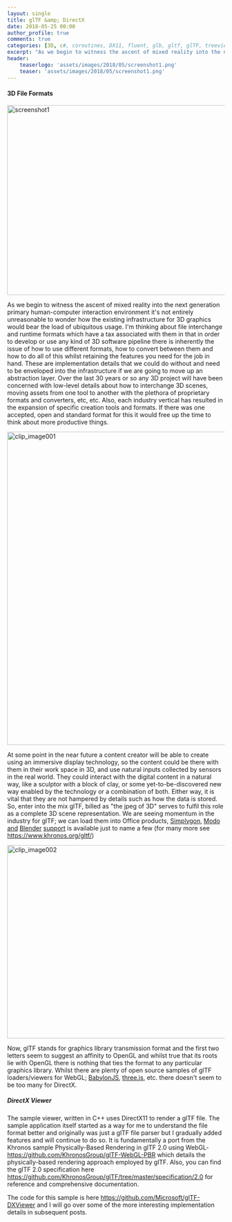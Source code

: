 ```yaml
---
layout: single
title: glTF &amp; DirectX
date: 2018-05-25 00:00
author_profile: true
comments: true
categories: [3D, c#, coroutines, DX11, fluent, glb, gltf, glTF, treeview, uwp, UWP]
excerpt: "As we begin to witness the ascent of mixed reality into the next generation primary human-computer interaction environment it's not entirely unreasonable to wonder how the existing infrastructure for 3D graphics..."
header:
    teaserlogo: 'assets/images/2018/05/screenshot1.png'
    teaser: 'assets/images/2018/05/screenshot1.png'
---
```

<h4>3D File Formats</h4>
<a href="{{ site.baseurl }}/assets/images/2018/05/screenshot1.png"><img style="display: inline; background-image: none;" title="screenshot1" src="{{ site.baseurl }}/assets/images/2018/05/screenshot1_thumb.png" alt="screenshot1" width="670" height="440" border="0" /></a>

As we begin to witness the ascent of mixed reality into the next generation primary human-computer interaction environment it's not entirely unreasonable to wonder how the existing infrastructure for 3D graphics would bear the load of ubiquitous usage. I'm thinking about file interchange and runtime formats which have a tax associated with them in that in order to develop or use any kind of 3D software pipeline there is inherently the issue of how to use different formats, how to convert between them and how to do all of this whilst retaining the features you need for the job in hand. These are implementation details that we could do without and need to be enveloped into the infrastructure if we are going to move up an abstraction layer. Over the last 30 years or so any 3D project will have been concerned with low-level details about how to interchange 3D scenes, moving assets from one tool to another with the plethora of proprietary formats and converters, etc, etc. Also, each industry vertical has resulted in the expansion of specific creation tools and formats. If there was one accepted, open and standard format for this it would free up the time to think about more productive things.

<a href="{{ site.baseurl }}/assets/images/2018/05/clip_image001.png"><img style="display: inline; background-image: none;" title="clip_image001" src="{{ site.baseurl }}/assets/images/2018/05/clip_image001_thumb.png" alt="clip_image001" width="669" height="726" border="0" /></a>

At some point in the near future a content creator will be able to create using an immersive display technology, so the content could be there with them in their work space in 3D, and use natural inputs collected by sensors in the real world. They could interact with the digital content in a natural way, like a sculptor with a block of clay, or some yet-to-be-discovered new way enabled by the technology or a combination of both. Either way, it is vital that they are not hampered by details such as how the data is stored. So, enter into the mix glTF, billed as "the jpeg of 3D" serves to fulfil this role as a complete 3D scene representation. We are seeing momentum in the industry for glTF; we can load them into Office products, <a href="https://www.simplygon.com/" target="_blank" rel="noopener">Simplygon</a>, <a href="https://www.foundry.com/products/modo" target="_blank" rel="noopener">Modo</a> <a href="https://and">and</a> <a href="https://www.blender.org/" target="_blank" rel="noopener">Blender</a> <a href="https://support">support</a> is available just to name a few (for many more see <a href="https://www.khronos.org/gltf/">https://www.khronos.org/gltf/</a>)

<a href="{{ site.baseurl }}/assets/images/2018/05/clip_image002.png"><img style="display: inline; background-image: none;" title="clip_image002" src="{{ site.baseurl }}/assets/images/2018/05/clip_image002_thumb.png" alt="clip_image002" width="670" height="448" border="0" /></a>

Now, glTF stands for graphics library transmission format and the first two letters seem to suggest an affinity to OpenGL and whilst true that its roots lie with OpenGL there is nothing that ties the format to any particular graphics library. Whilst there are plenty of open source samples of glTF loaders/viewers for WebGL; <a href="https://www.babylonjs.com/" target="_blank" rel="noopener">BabylonJS</a>, <a href="https://threejs.org/" target="_blank" rel="noopener">three.js</a>, etc. there doesn't seem to be too many for DirectX.
<h5>DirectX Viewer</h5>
The sample viewer, written in C++ uses DirectX11 to render a glTF file. The sample application itself started as a way for me to understand the file format better and originally was just a glTF file parser but I gradually added features and will continue to do so. It is fundamentally a port from the Khronos sample Physically-Based Rendering in glTF 2.0 using WebGL- <a href="https://github.com/KhronosGroup/glTF-WebGL-PBR">https://github.com/KhronosGroup/glTF-WebGL-PBR</a> which details the physically-based rendering approach employed by glTF. Also, you can find the glTF 2.0 specification here <a href="https://github.com/KhronosGroup/glTF/tree/master/specification/2.0">https://github.com/KhronosGroup/glTF/tree/master/specification/2.0</a> for reference and comprehensive documentation.

The code for this sample is here <a title="https://github.com/Microsoft/glTF-DXViewer" href="https://github.com/Microsoft/glTF-DXViewer">https://github.com/Microsoft/glTF-DXViewer</a> and I will go over some of the more interesting implementation details in subsequent posts.
